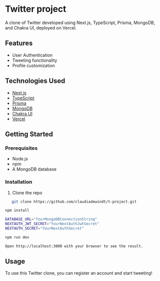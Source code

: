 ﻿# Twitter project 

A clone of Twitter developed using Next.js, TypeScript, Prisma, MongoDB, and Chakra UI, deployed on Vercel.

## Features

- User Authentication
- Tweeting functionality
- Profile customization

## Technologies Used

- [Next.js](https://nextjs.org/)
- [TypeScript](https://www.typescriptlang.org/)
- [Prisma](https://www.prisma.io/)
- [MongoDB](https://www.mongodb.com/)
- [Chakra UI](https://chakra-ui.com/)
- [Vercel](https://vercel.com/)

## Getting Started

### Prerequisites

- Node.js
- npm
- A MongoDB database

### Installation

1. Clone the repo

```bash
   git clone https://github.com/claudiadewindt/t-project.git
```

```bash
npm install

DATABASE_URL="YourMongoDBConnectionString"
NEXTAUTH_JWT_SECRET="YourNextAuthJwtSecret"
NEXTAUTH_SECRET="YourNextAuthSecret"

npm run dev

Open http://localhost:3000 with your browser to see the result.
```

## Usage
To use this Twitter clone, you can register an account and start tweeting!
